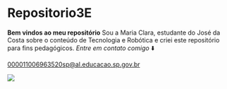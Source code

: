 # Repositorio3E
**Bem vindos ao meu repositório**
Sou a Maria Clara, estudante do José da Costa sobre o conteúdo de Tecnologia e Robótica e criei este repositório para fins pedagógicos.
_Entre em contato comigo_ ⬇️

000011006963520sp@al.educacao.sp.gov.br

![](https://www.google.com/url?sa=i&url=https%3A%2F%2Ffrasesdemaloka.com%2Ffrases-positivas-para-fotos%2F&psig=AOvVaw0H4Qnm5xwiNi2nkkGo1L0u&ust=1717858185041000&source=images&cd=vfe&opi=89978449&ved=0CBIQjRxqFwoTCID65dHeyYYDFQAAAAAdAAAAABAF)
